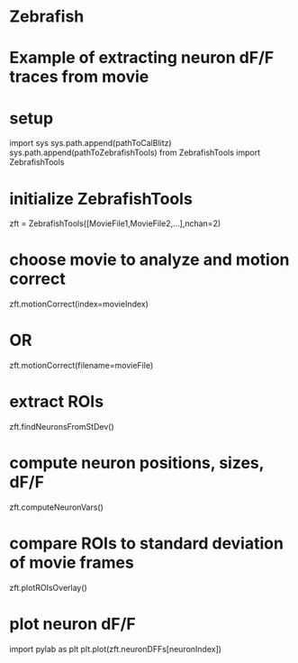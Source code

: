 # Zebrafish
# Example of extracting neuron dF/F traces from movie

# setup
import sys
sys.path.append(pathToCalBlitz)
sys.path.append(pathToZebrafishTools)
from ZebrafishTools import ZebrafishTools

# initialize ZebrafishTools
zft = ZebrafishTools([MovieFile1,MovieFile2,...],nchan=2)
# choose movie to analyze and motion correct
zft.motionCorrect(index=movieIndex)
# OR
zft.motionCorrect(filename=movieFile)
# extract ROIs
zft.findNeuronsFromStDev()
# compute neuron positions, sizes, dF/F
zft.computeNeuronVars()
# compare ROIs to standard deviation of movie frames
zft.plotROIsOverlay()
# plot neuron dF/F
import pylab as plt
plt.plot(zft.neuronDFFs[neuronIndex])